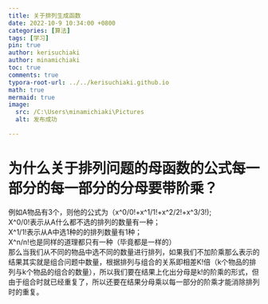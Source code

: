 ```yaml
---
title: 关于排列生成函数
date: 2022-10-9 10:34:00 +0800
categories: [算法]
tags: [学习]
pin: true
author: kerisuchiaki
author: minamichiaki
toc: true
comments: true
typora-root-url: ../../kerisuchiaki.github.io
math: true
mermaid: true
image:
  src: /C:\Users\minamichiaki\Pictures
  alt: 发布成功

---
```

# 为什么关于排列问题的母函数的公式每一部分的每一部分的分母要带阶乘？
例如A物品有3个，则他的公式为（x^0/0!+x^1/1!+x^2/2!+x^3/3!);  
X^0/0!表示从A什么都不选的排列的数量有一种；  
X^1/1!表示从A中选1种的的排列数量有1种；  
X^n/n!也是同样的道理都只有一种（毕竟都是一样的）  
那么当我们从不同的物品中选不同的数量进行排列，如果我们不加阶乘那么表示的结果其实就是组合问题中数量，根据排列与组合的关系即相差K!倍（k个物品的排列与k个物品的组合的数量），所以我们要在结果上化出分母是k!的阶乘的形式，但由于组合时就已经重复了，所以还要在结果分母乘以每一部分的阶乘才能消除排列时的重复。

